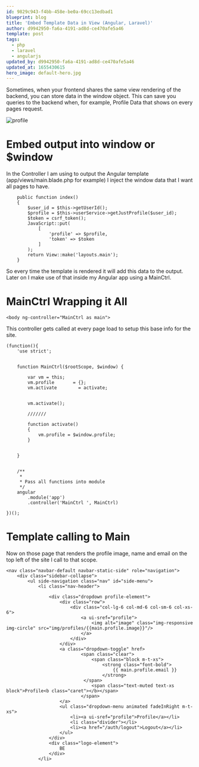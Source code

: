 ```yaml
---
id: 9829c943-f4bb-458e-be0a-69cc13edbad1
blueprint: blog
title: 'Embed Template Data in View (Angular, Laravel)'
author: d9942950-fa6a-4191-ad8d-ce470afe5a46
template: post
tags:
  - php
  - laravel
  - angularjs
updated_by: d9942950-fa6a-4191-ad8d-ce470afe5a46
updated_at: 1655430615
hero_image: default-hero.jpg
---
```

Sometimes, when your frontend shares the same view rendering of the backend, you can store data in the window object. This can save you queries to the backend when, for example, Profile Data that shows on every pages request.

![profile](https://dl.dropboxusercontent.com/s/app0y31xxi3uk80/profile_example.png?dl=0)

# Embed output into window or $window

In the Controller I am using to output the Angular template (app/views/main.blade.php for example) I inject the window data that I want all pages to have.

~~~
	public function index()
	{
        $user_id = $this->getUserId();
        $profile = $this->userService->getJustProfile($user_id);
        $token = csrf_token();
        JavaScript::put(
            [
                'profile' => $profile,
                'token' => $token
            ]
        );
		return View::make('layouts.main');
	}
~~~

So every time the template is rendered it will add this data to the output. Later on I make use of that inside my Angular app using a MainCtrl.

# MainCtrl Wrapping it All

~~~
<body ng-controller="MainCtrl as main">
~~~

This controller gets called at every page load to setup this base info for the site.

~~~
(function(){
    'use strict';


    function MainCtrl($rootScope, $window) {

        var vm = this;
        vm.profile       = {};
        vm.activate        = activate;


        vm.activate();

        ///////

        function activate()
        {
            vm.profile = $window.profile;
        }


    }


    /**
     *
     * Pass all functions into module
     */
    angular
        .module('app')
        .controller('MainCtrl ', MainCtrl)

})();
~~~

# Template calling to Main

Now on those page that renders the profile image, name and email on the top left of the site I call to that scope.

~~~
<nav class="navbar-default navbar-static-side" role="navigation">
    <div class="sidebar-collapse">
        <ul side-navigation class="nav" id="side-menu">
            <li class="nav-header">

                <div class="dropdown profile-element">
                    <div class="row">
                        <div class="col-lg-6 col-md-6 col-sm-6 col-xs-6">
                            <a ui-sref="profile">
                                <img alt="image" class="img-responsive img-circle" src="img/profiles/{{main.profile.image}}"/>
                            </a>
                        </div>
                    </div>
                    <a class="dropdown-toggle" href>
                            <span class="clear">
                                <span class="block m-t-xs">
                                    <strong class="font-bold">
                                        {{ main.profile.email }}
                                    </strong>
                             </span>
                                <span class="text-muted text-xs block">Profile<b class="caret"></b></span>
                            </span>
                    </a>
                    <ul class="dropdown-menu animated fadeInRight m-t-xs">
                        <li><a ui-sref="profile">Profile</a></li>
                        <li class="divider"></li>
                        <li><a href="/auth/logout">Logout</a></li>
                    </ul>
                </div>
                <div class="logo-element">
                    BE
                </div>
            </li>
~~~